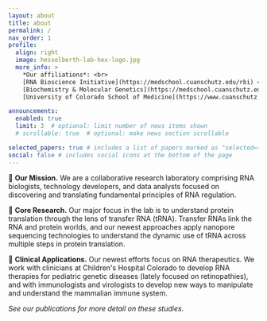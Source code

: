 ```yaml
---
layout: about
title: about
permalink: /
nav_order: 1
profile:
  align: right
  image: hesselberth-lab-hex-logo.jpg
  more_info: >
    *Our affiliations*: <br>
    [RNA Bioscience Initiative](https://medschool.cuanschutz.edu/rbi) <br>
    [Biochemistry & Molecular Genetics](https://medschool.cuanschutz.edu/biochemistry) <br>
    [University of Colorado School of Medicine](https://www.cuanschutz.edu/)

announcements:
  enabled: true
  limit: 3  # optional: limit number of news items shown
  # scrollable: true  # optional: make news section scrollable

selected_papers: true # includes a list of papers marked as "selected={true}"
social: false # includes social icons at the bottom of the page
---
```


🤝 **Our Mission.** We are a collaborative research laboratory comprising RNA biologists, technology developers, and data analysts
focused on discovering and translating fundamental principles of RNA regulation.

🧬 **Core Research.** Our major focus in the lab is to understand protein translation through the lens
of transfer RNA (tRNA). Transfer RNAs link the RNA and protein worlds, and our
newest approaches apply nanopore sequencing technologies to understand the dynamic use of tRNA across
multiple steps in protein translation.

💊 **Clinical Applications.** Our newest efforts focus on RNA therapeutics. We work with
clinicians at Children's Hospital Colorado to develop RNA therapies for
pediatric genetic diseases (lately focused on retinopathies), and with immunologists and virologists to
develop new ways to manipulate and understand the mammalian immune system.

*See our publications for more detail on these studies.*
